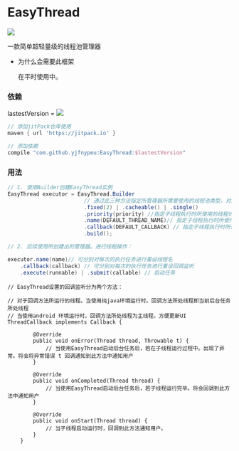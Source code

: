 # EasyThread
<a href="http://www.methodscount.com/?lib=com.github.yjfnypeu%3AEasyThread%3A0.1"><img src="https://img.shields.io/badge/Methods count-61-e91e63.svg"/></a>

一款简单超轻量级的线程池管理器

- 为什么会需要此框架

    在平时使用中。


### 依赖

lastestVersion = [![](https://jitpack.io/v/yjfnypeu/EasyThread.svg)](https://jitpack.io/#yjfnypeu/EasyThread)
```groovy
// 添加jitPack仓库使用
maven { url 'https://jitpack.io' }

// 添加依赖
compile "com.github.yjfnypeu:EasyThread:$lastestVersion"
```

### 用法

```java
// 1. 使用Builder创建EasyThread实例
EasyThread executor = EasyThread.Builder
                        // 通过此三种方法指定所管理器所需要使用的线程池类型，对应Executors.newXXXThreadPool
                        .fixed(2) | .cacheable() | .single()
                        .priority(priority) //指定子线程执行时所使用的线程优先级
                        .name(DEFAULT_THREAD_NAME)// 指定子线程执行时所使用的线程名
                        .callback(DEFAULT_CALLBACK) // 指定子线程执行时所使用的回调监听
                        .build();

// 2. 后续使用所创建出的管理器。进行线程操作：

executor.name(name)// 可分别对每次的执行任务进行重设线程名
    .callback(callback) // 可分别对每次的执行任务进行重设回调监听
    .execute(runnable) | .submit(callable) // 启动任务
```

```
// EasyThread设置的回调监听分为两个方法：

// 对于回调方法所运行的线程。当使用纯java环境运行时。回调方法所处线程即当前后台任务所处线程
// 当使用android 环境运行时，回调方法所处线程为主线程。方便更新UI
ThreadCallback implements Callback {

        @Override
        public void onError(Thread thread, Throwable t) {
            // 当使用EasyThread启动后台任务后，若在子线程运行过程中。出现了异常。将会将异常错误 t 回调通知到此方法中通知用户
        }

        @Override
        public void onCompleted(Thread thread) {
            // 当使用EasyThread启动后台任务后，若子线程运行完毕。将会回调到此方法中通知用户
        }

        @Override
        public void onStart(Thread thread) {
            // 当子线程启动运行时，回调到此方法通知用户。
        }
    }
```